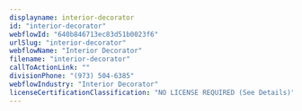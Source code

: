 ```yaml
---
displayname: interior-decorator
id: "interior-decorator"
webflowId: "640b846713ec83d51b0023f6"
urlSlug: "interior-decorator"
webflowName: "Interior Decorator"
filename: "interior-decorator"
callToActionLink: ""
divisionPhone: "(973) 504-6385"
webflowIndustry: "Interior Decorator"
licenseCertificationClassification: "NO LICENSE REQUIRED (See Details)"
---
```

